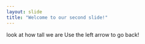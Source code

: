 ```yaml
---
layout: slide
title: "Welcome to our second slide!"
---
```

look at how tall we are
Use the left arrow to go back!
